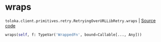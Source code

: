 # wraps
`toloka.client.primitives.retry.RetryingOverURLLibRetry.wraps` | [Source code](https://github.com/Toloka/toloka-kit/blob/v1.2.3/src/client/primitives/retry.py#L159)

```python
wraps(self, f: TypeVar('WrappedFn', bound=Callable[..., Any]))
```

